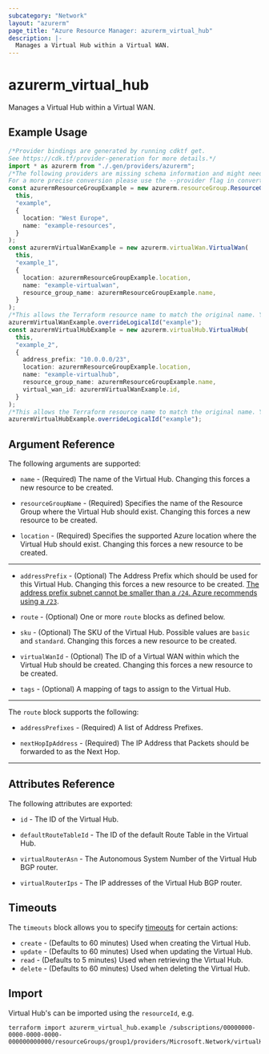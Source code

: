```yaml
---
subcategory: "Network"
layout: "azurerm"
page_title: "Azure Resource Manager: azurerm_virtual_hub"
description: |-
  Manages a Virtual Hub within a Virtual WAN.
---
```


# azurerm\_virtual\_hub

Manages a Virtual Hub within a Virtual WAN.

## Example Usage

```typescript
/*Provider bindings are generated by running cdktf get.
See https://cdk.tf/provider-generation for more details.*/
import * as azurerm from "./.gen/providers/azurerm";
/*The following providers are missing schema information and might need manual adjustments to synthesize correctly: azurerm.
For a more precise conversion please use the --provider flag in convert.*/
const azurermResourceGroupExample = new azurerm.resourceGroup.ResourceGroup(
  this,
  "example",
  {
    location: "West Europe",
    name: "example-resources",
  }
);
const azurermVirtualWanExample = new azurerm.virtualWan.VirtualWan(
  this,
  "example_1",
  {
    location: azurermResourceGroupExample.location,
    name: "example-virtualwan",
    resource_group_name: azurermResourceGroupExample.name,
  }
);
/*This allows the Terraform resource name to match the original name. You can remove the call if you don't need them to match.*/
azurermVirtualWanExample.overrideLogicalId("example");
const azurermVirtualHubExample = new azurerm.virtualHub.VirtualHub(
  this,
  "example_2",
  {
    address_prefix: "10.0.0.0/23",
    location: azurermResourceGroupExample.location,
    name: "example-virtualhub",
    resource_group_name: azurermResourceGroupExample.name,
    virtual_wan_id: azurermVirtualWanExample.id,
  }
);
/*This allows the Terraform resource name to match the original name. You can remove the call if you don't need them to match.*/
azurermVirtualHubExample.overrideLogicalId("example");

```

## Argument Reference

The following arguments are supported:

*   `name` - (Required) The name of the Virtual Hub. Changing this forces a new resource to be created.

*   `resourceGroupName` - (Required) Specifies the name of the Resource Group where the Virtual Hub should exist. Changing this forces a new resource to be created.

*   `location` - (Required) Specifies the supported Azure location where the Virtual Hub should exist. Changing this forces a new resource to be created.

***

*   `addressPrefix` - (Optional) The Address Prefix which should be used for this Virtual Hub. Changing this forces a new resource to be created. [The address prefix subnet cannot be smaller than a `/24`. Azure recommends using a `/23`](https://docs.microsoft.com/azure/virtual-wan/virtual-wan-faq#what-is-the-recommended-hub-address-space-during-hub-creation).

*   `route` - (Optional) One or more `route` blocks as defined below.

*   `sku` - (Optional) The SKU of the Virtual Hub. Possible values are `basic` and `standard`. Changing this forces a new resource to be created.

*   `virtualWanId` - (Optional) The ID of a Virtual WAN within which the Virtual Hub should be created. Changing this forces a new resource to be created.

*   `tags` - (Optional) A mapping of tags to assign to the Virtual Hub.

***

The `route` block supports the following:

*   `addressPrefixes` - (Required) A list of Address Prefixes.

*   `nextHopIpAddress` - (Required) The IP Address that Packets should be forwarded to as the Next Hop.

***

## Attributes Reference

The following attributes are exported:

*   `id` - The ID of the Virtual Hub.

*   `defaultRouteTableId` - The ID of the default Route Table in the Virtual Hub.

*   `virtualRouterAsn` - The Autonomous System Number of the Virtual Hub BGP router.

*   `virtualRouterIps` - The IP addresses of the Virtual Hub BGP router.

## Timeouts

The `timeouts` block allows you to specify [timeouts](https://www.terraform.io/language/resources/syntax#operation-timeouts) for certain actions:

* `create` - (Defaults to 60 minutes) Used when creating the Virtual Hub.
* `update` - (Defaults to 60 minutes) Used when updating the Virtual Hub.
* `read` - (Defaults to 5 minutes) Used when retrieving the Virtual Hub.
* `delete` - (Defaults to 60 minutes) Used when deleting the Virtual Hub.

## Import

Virtual Hub's can be imported using the `resourceId`, e.g.

```shell
terraform import azurerm_virtual_hub.example /subscriptions/00000000-0000-0000-0000-000000000000/resourceGroups/group1/providers/Microsoft.Network/virtualHubs/hub1
```
